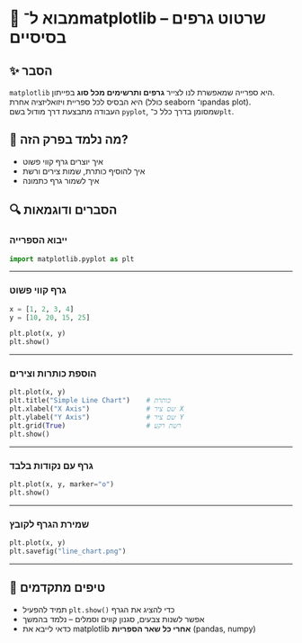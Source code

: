 # 📘 מבוא ל־matplotlib – שרטוט גרפים בסיסיים

## ✨ הסבר

`matplotlib` היא ספרייה שמאפשרת לנו לצייר **גרפים ותרשימים מכל סוג** בפייתון.  
היא הבסיס לכל ספריית ויזואליזציה אחרת (כולל seaborn ו־pandas plot).  
העבודה מתבצעת דרך מודול בשם `pyplot`, שמסומן בדרך כלל כ־`plt`.

## 🧠 מה נלמד בפרק הזה?
- איך יוצרים גרף קווי פשוט
- איך להוסיף כותרת, שמות צירים ורשת
- איך לשמור גרף כתמונה

## 🔍 הסברים ודוגמאות

### ייבוא הספרייה
```python
import matplotlib.pyplot as plt
```

---

### גרף קווי פשוט
```python
x = [1, 2, 3, 4]
y = [10, 20, 15, 25]

plt.plot(x, y)
plt.show()
```

---

### הוספת כותרות וצירים
```python
plt.plot(x, y)
plt.title("Simple Line Chart")    # כותרת
plt.xlabel("X Axis")              # שם ציר X
plt.ylabel("Y Axis")              # שם ציר Y
plt.grid(True)                    # רשת רקע
plt.show()
```

---

### גרף עם נקודות בלבד
```python
plt.plot(x, y, marker="o")
plt.show()
```

---

### שמירת הגרף לקובץ
```python
plt.plot(x, y)
plt.savefig("line_chart.png")
```

---

## 💬 טיפים מתקדמים

* תמיד להפעיל `plt.show()` כדי להציג את הגרף  
* אפשר לשנות צבעים, סגנון קווים וסמלים – נלמד בהמשך  
* כדאי לייבא את matplotlib **אחרי כל שאר הספריות** (pandas, numpy)

